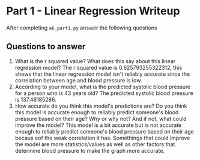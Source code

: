 # Part 1 - Linear Regression Writeup

After completing `a6_part1.py` answer the following questions

## Questions to answer

1. What is the r squared value?  What does this say about this linear regression model?
The r squared value is 0.625793255322312, this shows that the linear regression model isn't reliably accurate since the correlation between age and blood pressure is low.
2. According to your model, what is the predicted systolic blood pressure for a person who is 43 years old?
The predicted systolic blood pressure is 137.46185286.
3. How accurate do you think this model's predictions are?  Do you think this model is accurate enough to reliably predict someone's blood pressure based on their age?  Why or why not?  And if not, what could improve the model?
This model is a bit accurate but is not accurate enough to reliably predict someone's blood pressure based on their age becaus eof the weak correlation it has. Somethings that could improve the model are more statistics/values as well as other factors that determine blood pressure to make the graph more accurate.